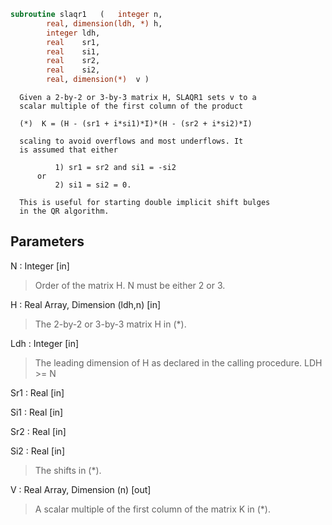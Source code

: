 ```fortran
subroutine slaqr1	(	integer	n,
		real, dimension(ldh, *)	h,
		integer	ldh,
		real	sr1,
		real	si1,
		real	sr2,
		real	si2,
		real, dimension(*)	v )
```

      Given a 2-by-2 or 3-by-3 matrix H, SLAQR1 sets v to a
      scalar multiple of the first column of the product

      (*)  K = (H - (sr1 + i*si1)*I)*(H - (sr2 + i*si2)*I)

      scaling to avoid overflows and most underflows. It
      is assumed that either

              1) sr1 = sr2 and si1 = -si2
          or
              2) si1 = si2 = 0.

      This is useful for starting double implicit shift bulges
      in the QR algorithm.

## Parameters
N : Integer [in]
> Order of the matrix H. N must be either 2 or 3.

H : Real Array, Dimension (ldh,n) [in]
> The 2-by-2 or 3-by-3 matrix H in (*).

Ldh : Integer [in]
> The leading dimension of H as declared in
> the calling procedure.  LDH >= N

Sr1 : Real [in]

Si1 : Real [in]

Sr2 : Real [in]

Si2 : Real [in]
> The shifts in (*).

V : Real Array, Dimension (n) [out]
> A scalar multiple of the first column of the
> matrix K in (*).

